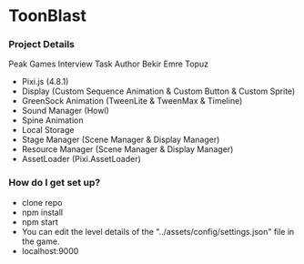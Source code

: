 # ToonBlast

### Project Details ###
Peak Games Interview Task
Author Bekir Emre Topuz 

* Pixi.js (4.8.1)
* Display (Custom Sequence Animation & Custom Button & Custom Sprite)
* GreenSock Animation (TweenLite & TweenMax & Timeline)
* Sound Manager (Howl)
* Spine Animation
* Local Storage
* Stage Manager (Scene Manager & Display Manager)
* Resource Manager (Scene Manager & Display Manager)
* AssetLoader (Pixi.AssetLoader)

### How do I get set up? ###

* clone repo
* npm install  
* npm start  
* You can edit the level details of the "../assets/config/settings.json" file in the game.
* localhost:9000